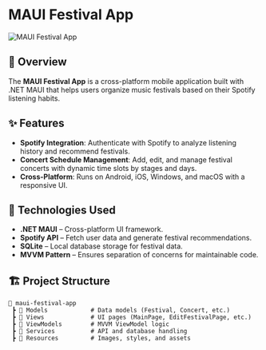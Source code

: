 # MAUI Festival App

![MAUI Festival App](https://your-image-url.com) <!-- Add a relevant banner or screenshot -->

## 📌 Overview
The **MAUI Festival App** is a cross-platform mobile application built with .NET MAUI that helps users organize music festivals based on their Spotify listening habits.

## ✨ Features
- **Spotify Integration**: Authenticate with Spotify to analyze listening history and recommend festivals.
- **Concert Schedule Management**: Add, edit, and manage festival concerts with dynamic time slots by stages and days.
- **Cross-Platform**: Runs on Android, iOS, Windows, and macOS with a responsive UI.

## 🚀 Technologies Used
- **.NET MAUI** – Cross-platform UI framework.
- **Spotify API** – Fetch user data and generate festival recommendations.
- **SQLite** – Local database storage for festival data.
- **MVVM Pattern** – Ensures separation of concerns for maintainable code.

## 🏗️ Project Structure
```
📂 maui-festival-app
 ┣ 📂 Models            # Data models (Festival, Concert, etc.)
 ┣ 📂 Views             # UI pages (MainPage, EditFestivalPage, etc.)
 ┣ 📂 ViewModels        # MVVM ViewModel logic
 ┣ 📂 Services          # API and database handling
 ┣ 📂 Resources         # Images, styles, and assets
```

